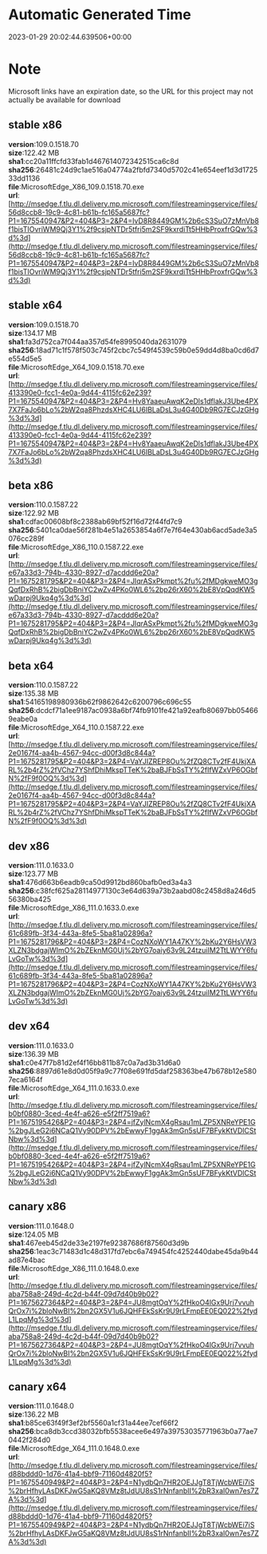 # Automatic Generated Time
2023-01-29 20:02:44.639506+00:00

# Note
Microsoft links have an expiration date, so the URL for this project may not actually be available for download

## stable x86
**version**:109.0.1518.70  
**size**:122.42 MB  
**sha1**:cc20a11ffcfd33fab1d467614072342515ca6c8d  
**sha256**:26481c24d9c1ae516a04774a2fbfd7340d5702c41e654eef1d3d172533dd1136  
**file**:MicrosoftEdge_X86_109.0.1518.70.exe  
**url**:[http://msedge.f.tlu.dl.delivery.mp.microsoft.com/filestreamingservice/files/56d8ccb8-19c9-4c81-b61b-fc165a5687fc?P1=1675540947&P2=404&P3=2&P4=IvD8R8449GM%2b6cS3SuO7zMnVb8f1bisTIOvriWM9Qj3Y1%2f9csjpNTDr5tfri5m2SF9kxrdiTt5HHbProxfrGQw%3d%3d](http://msedge.f.tlu.dl.delivery.mp.microsoft.com/filestreamingservice/files/56d8ccb8-19c9-4c81-b61b-fc165a5687fc?P1=1675540947&P2=404&P3=2&P4=IvD8R8449GM%2b6cS3SuO7zMnVb8f1bisTIOvriWM9Qj3Y1%2f9csjpNTDr5tfri5m2SF9kxrdiTt5HHbProxfrGQw%3d%3d)  

## stable x64
**version**:109.0.1518.70  
**size**:134.17 MB  
**sha1**:fa3d752ca7f044aa357d54fe8995040da2631079  
**sha256**:18ad71c1f578f503c745f2cbc7c549f4539c59b0e59dd4d8ba0cd6d7e554d5e5  
**file**:MicrosoftEdge_X64_109.0.1518.70.exe  
**url**:[http://msedge.f.tlu.dl.delivery.mp.microsoft.com/filestreamingservice/files/413390e0-fcc1-4e0a-9d44-4115fc62e239?P1=1675540947&P2=404&P3=2&P4=Hv8YaaeuAwqK2eDls1dflakJ3Ube4PX7X7FaJo6bLo%2bW2qa8PhzdsXHC4LU6IBLaDsL3u4G40Db9RG7ECJzGHg%3d%3d](http://msedge.f.tlu.dl.delivery.mp.microsoft.com/filestreamingservice/files/413390e0-fcc1-4e0a-9d44-4115fc62e239?P1=1675540947&P2=404&P3=2&P4=Hv8YaaeuAwqK2eDls1dflakJ3Ube4PX7X7FaJo6bLo%2bW2qa8PhzdsXHC4LU6IBLaDsL3u4G40Db9RG7ECJzGHg%3d%3d)  

## beta x86
**version**:110.0.1587.22  
**size**:122.92 MB  
**sha1**:cdfac00608bf8c2388ab69bf52f16d72f44fd7c9  
**sha256**:5401ca0dae56f281b4e51a2653854a6f7e7f64e430ab6acd5ade3a5076cc289f  
**file**:MicrosoftEdge_X86_110.0.1587.22.exe  
**url**:[http://msedge.f.tlu.dl.delivery.mp.microsoft.com/filestreamingservice/files/e67a33d3-794b-4330-8927-d7acddd6e20a?P1=1675281795&P2=404&P3=2&P4=JIqrASxPkmpt%2fu%2fMDgkweMO3gQqfDxRhB%2bigDbBniYC2wZv4PKo0WL6%2bp26rX60%2bE8VpQqdKW5wDarpj9Ukq4g%3d%3d](http://msedge.f.tlu.dl.delivery.mp.microsoft.com/filestreamingservice/files/e67a33d3-794b-4330-8927-d7acddd6e20a?P1=1675281795&P2=404&P3=2&P4=JIqrASxPkmpt%2fu%2fMDgkweMO3gQqfDxRhB%2bigDbBniYC2wZv4PKo0WL6%2bp26rX60%2bE8VpQqdKW5wDarpj9Ukq4g%3d%3d)  

## beta x64
**version**:110.0.1587.22  
**size**:135.38 MB  
**sha1**:54165198980936b62f9862642c6200796c696c55  
**sha256**:dcdcf71a1ee9187ac0938a6bf74fb9101fe421a92eafb80697bb054669eabe0a  
**file**:MicrosoftEdge_X64_110.0.1587.22.exe  
**url**:[http://msedge.f.tlu.dl.delivery.mp.microsoft.com/filestreamingservice/files/2e0167f4-aa4b-4567-94cc-d00f3d8c844a?P1=1675281795&P2=404&P3=2&P4=VaYJIZREP8Ou%2fZQ8CTv2fF4UkjXARL%2b4rZ%2fVChz7YShfDhiMkspTTeK%2baBJFbSsTY%2fIfWZxVP6OGbfN%2fF9f0OQ%3d%3d](http://msedge.f.tlu.dl.delivery.mp.microsoft.com/filestreamingservice/files/2e0167f4-aa4b-4567-94cc-d00f3d8c844a?P1=1675281795&P2=404&P3=2&P4=VaYJIZREP8Ou%2fZQ8CTv2fF4UkjXARL%2b4rZ%2fVChz7YShfDhiMkspTTeK%2baBJFbSsTY%2fIfWZxVP6OGbfN%2fF9f0OQ%3d%3d)  

## dev x86
**version**:111.0.1633.0  
**size**:123.77 MB  
**sha1**:476d663b6eadb9ca50d9912bd860bafb0ed3a4a3  
**sha256**:c38fcf625a28114977130c3e64d639a73b2aabd08c2458d8a246d556380ba425  
**file**:MicrosoftEdge_X86_111.0.1633.0.exe  
**url**:[http://msedge.f.tlu.dl.delivery.mp.microsoft.com/filestreamingservice/files/61c689fb-3f34-443a-8fe5-5ba81a02896a?P1=1675281796&P2=404&P3=2&P4=CozNXoWY1A47KY%2bKu2Y6HsVW3XLZN3bdgajWImO%2bZEknMG0Uj%2bYG7oaiy63v9L24tzuiIM2TtLWYY6fuLvGoTw%3d%3d](http://msedge.f.tlu.dl.delivery.mp.microsoft.com/filestreamingservice/files/61c689fb-3f34-443a-8fe5-5ba81a02896a?P1=1675281796&P2=404&P3=2&P4=CozNXoWY1A47KY%2bKu2Y6HsVW3XLZN3bdgajWImO%2bZEknMG0Uj%2bYG7oaiy63v9L24tzuiIM2TtLWYY6fuLvGoTw%3d%3d)  

## dev x64
**version**:111.0.1633.0  
**size**:136.39 MB  
**sha1**:c0e47f7b81d2ef4f16bb811b87c0a7ad3b31d6a0  
**sha256**:8897d61e8d0d05f9a9c77f08e691fd5daf258363be47b678b12e5807eca6164f  
**file**:MicrosoftEdge_X64_111.0.1633.0.exe  
**url**:[http://msedge.f.tlu.dl.delivery.mp.microsoft.com/filestreamingservice/files/b0bf0880-3ced-4e4f-a626-e5f2ff7519a6?P1=1675195426&P2=404&P3=2&P4=jfZylNcmX4gRsau1mLZP5XNReYPE1G%2bgJLeG2i6NCaQ1Vy90DPV%2bEwwyF1ggAk3mGn5sUF7BFykKtVDlCStNbw%3d%3d](http://msedge.f.tlu.dl.delivery.mp.microsoft.com/filestreamingservice/files/b0bf0880-3ced-4e4f-a626-e5f2ff7519a6?P1=1675195426&P2=404&P3=2&P4=jfZylNcmX4gRsau1mLZP5XNReYPE1G%2bgJLeG2i6NCaQ1Vy90DPV%2bEwwyF1ggAk3mGn5sUF7BFykKtVDlCStNbw%3d%3d)  

## canary x86
**version**:111.0.1648.0  
**size**:124.05 MB  
**sha1**:467eeb45d2de33e2197fe92387686f87560d3d9b  
**sha256**:1eac3c71483d1c48d317fd7ebc6a749454fc4252440dabe45da9b44ad87e4bac  
**file**:MicrosoftEdge_X86_111.0.1648.0.exe  
**url**:[http://msedge.f.tlu.dl.delivery.mp.microsoft.com/filestreamingservice/files/aba758a8-249d-4c2d-b44f-09d7d40b9b02?P1=1675627364&P2=404&P3=2&P4=JU8mgtOqY%2fHkoO4lGx9Urj7vvuhQrOx7i%2bloNwBI%2bn2GX5V1u6JQHFEkSsKr9U9rLFmpEE0EQ022%2fydL1LpqMg%3d%3d](http://msedge.f.tlu.dl.delivery.mp.microsoft.com/filestreamingservice/files/aba758a8-249d-4c2d-b44f-09d7d40b9b02?P1=1675627364&P2=404&P3=2&P4=JU8mgtOqY%2fHkoO4lGx9Urj7vvuhQrOx7i%2bloNwBI%2bn2GX5V1u6JQHFEkSsKr9U9rLFmpEE0EQ022%2fydL1LpqMg%3d%3d)  

## canary x64
**version**:111.0.1648.0  
**size**:136.22 MB  
**sha1**:b85ce63f49f3ef2bf5560a1cf31a44ee7cef66f2  
**sha256**:bca8db3ccd38032bfb5538acee6e497a39753035771963b0a77ae70442f284d0  
**file**:MicrosoftEdge_X64_111.0.1648.0.exe  
**url**:[http://msedge.f.tlu.dl.delivery.mp.microsoft.com/filestreamingservice/files/d88bddd0-1d76-41a4-bbf9-71160d4820f5?P1=1675540949&P2=404&P3=2&P4=N1ydbQn7HR2OEJJgT8TjWcbWEi7iS%2brHfhyLAsDKFJwG5aKQ8VMz8tJdUU8sS1rNnfanbII%2bR3xaI0wn7es7ZA%3d%3d](http://msedge.f.tlu.dl.delivery.mp.microsoft.com/filestreamingservice/files/d88bddd0-1d76-41a4-bbf9-71160d4820f5?P1=1675540949&P2=404&P3=2&P4=N1ydbQn7HR2OEJJgT8TjWcbWEi7iS%2brHfhyLAsDKFJwG5aKQ8VMz8tJdUU8sS1rNnfanbII%2bR3xaI0wn7es7ZA%3d%3d)  

